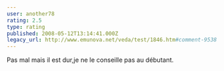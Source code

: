 ```yaml
---
user: another78
rating: 2.5
type: rating
published: 2008-05-12T13:14:41.000Z
legacy_url: http://www.emunova.net/veda/test/1846.htm#comment-9538
---
```

Pas mal mais il est dur,je ne le conseille pas au débutant.